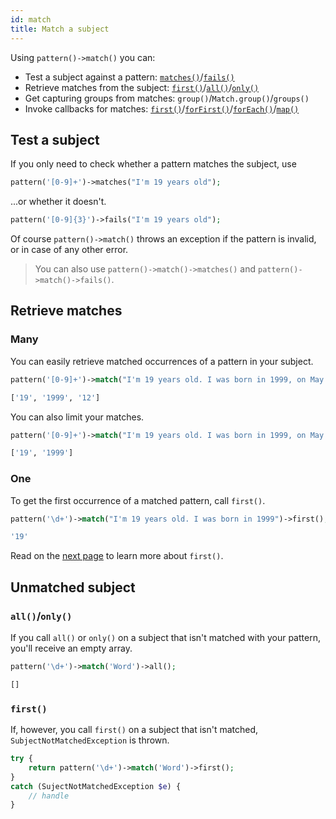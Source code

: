 ```yaml
---
id: match
title: Match a subject
---
```


Using `pattern()->match()` you can:
 - Test a subject against a pattern: [`matches()`](#test-a-subject)/[`fails()`](#test-a-subject)
 - Retrieve matches from the subject: [`first()`](#one)/[`all()`](#many)/[`only()`](#many)
 - Get capturing groups from matches: `group()`/`Match.group()`/`groups()`
 - Invoke callbacks for matches: [`first()`](match-first.md#use-first-with-callback)/[`forFirst()`](match-for-first.md)/[`forEach()`](match-for-each.md)/[`map()`](match-map.md)

## Test a subject

If you only need to check whether a pattern matches the subject, use

```php
pattern('[0-9]+')->matches("I'm 19 years old");
```

...or whether it doesn't.

```php
pattern('[0-9]{3}')->fails("I'm 19 years old");
```

Of course `pattern()->match()` throws an exception if the pattern is invalid, or in case of any other error.

> You can also use `pattern()->match()->matches()` and `pattern()->match()->fails()`.

## Retrieve matches

### Many

You can easily retrieve matched occurrences of a pattern in your subject.

```php
pattern('[0-9]+')->match("I'm 19 years old. I was born in 1999, on May 12")->all();
```
```bash
['19', '1999', '12']
```

You can also limit your matches.

```php
pattern('[0-9]+')->match("I'm 19 years old. I was born in 1999, on May 12")->only(2);
```
```bash
['19', '1999']
```

### One

To get the first occurrence of a matched pattern, call `first()`.

```php
pattern('\d+')->match("I'm 19 years old. I was born in 1999")->first();
```
```bash
'19'
```

Read on the [next page](match-first.md) to learn more about `first()`.

## Unmatched subject

### `all()`/`only()`

If you call `all()` or `only()` on a subject that isn't matched with your pattern, you'll receive an empty array.
```php
pattern('\d+')->match('Word')->all();
```
```bash
[]
```

### `first()`

If, however, you call `first()` on a subject that isn't matched, `SubjectNotMatchedException` is thrown.

```php
try {
    return pattern('\d+')->match('Word')->first();
}
catch (SujectNotMatchedException $e) {
    // handle
}
```
